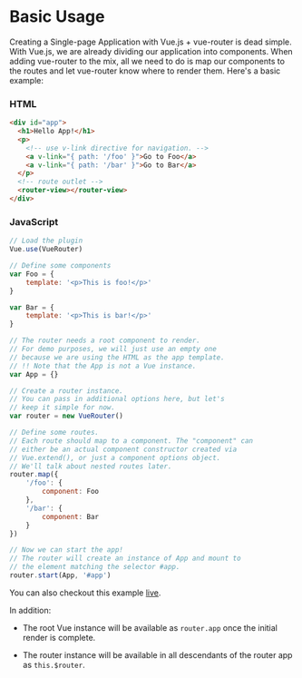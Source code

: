 # Basic Usage

Creating a Single-page Application with Vue.js + vue-router is dead simple. With Vue.js, we are already dividing our application into components. When adding vue-router to the mix, all we need to do is map our components to the routes and let vue-router know where to render them. Here's a basic example:

### HTML

``` html
<div id="app">
  <h1>Hello App!</h1>
  <p>
    <!-- use v-link directive for navigation. -->
    <a v-link="{ path: '/foo' }">Go to Foo</a>
    <a v-link="{ path: '/bar' }">Go to Bar</a>
  </p>
  <!-- route outlet -->
  <router-view></router-view>
</div>
```

### JavaScript

``` js
// Load the plugin
Vue.use(VueRouter)

// Define some components
var Foo = {
    template: '<p>This is foo!</p>'
}

var Bar = {
    template: '<p>This is bar!</p>'
}

// The router needs a root component to render.
// For demo purposes, we will just use an empty one
// because we are using the HTML as the app template.
// !! Note that the App is not a Vue instance.
var App = {}

// Create a router instance.
// You can pass in additional options here, but let's
// keep it simple for now.
var router = new VueRouter()

// Define some routes.
// Each route should map to a component. The "component" can
// either be an actual component constructor created via
// Vue.extend(), or just a component options object.
// We'll talk about nested routes later.
router.map({
    '/foo': {
        component: Foo
    },
    '/bar': {
        component: Bar
    }
})

// Now we can start the app!
// The router will create an instance of App and mount to
// the element matching the selector #app.
router.start(App, '#app')
```

You can also checkout this example [live](http://jsfiddle.net/yyx990803/xyu276sa/).

In addition:

- The root Vue instance will be available as `router.app` once the initial render is complete.

- The router instance will be available in all descendants of the router app as `this.$router`.
